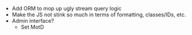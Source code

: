 * Add ORM to mop up ugly stream query logic
* Make the JS not stink so much in terms of formatting, classes/IDs, etc.
* Admin interface?
  * Set MotD
